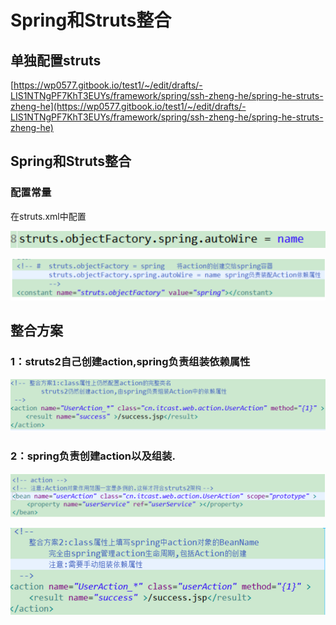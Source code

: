 # Spring和Struts整合

## 单独配置struts

[https://wp0577.gitbook.io/test1/~/edit/drafts/-LIS1NTNgPF7KhT3EUYs/framework/spring/ssh-zheng-he/spring-he-struts-zheng-he](https://wp0577.gitbook.io/test1/~/edit/drafts/-LIS1NTNgPF7KhT3EUYs/framework/spring/ssh-zheng-he/spring-he-struts-zheng-he)

## Spring和Struts整合

### 配置常量

在struts.xml中配置

![](../../../.gitbook/assets/image%20%28135%29.png)

![](../../../.gitbook/assets/image%20%2831%29.png)

## 整合方案

### 1：struts2自己创建action,spring负责组装依赖属性

![&#x4E0D;&#x63A8;&#x8350;&#x7406;&#x7531;:&#x6700;&#x597D;&#x7531;spring&#x5B8C;&#x6574;&#x7BA1;&#x7406;action&#x7684;&#x751F;&#x547D;&#x5468;&#x671F;.spring&#x4E2D;&#x529F;&#x80FD;&#x624D;&#x5E94;&#x7528;&#x5230;Action&#x4E0A;.](../../../.gitbook/assets/image%20%2885%29.png)

### 2：spring负责创建action以及组装.

![ApplicationContext.xml](../../../.gitbook/assets/image%20%28156%29.png)

![struts.xml](../../../.gitbook/assets/image%20%28131%29.png)



